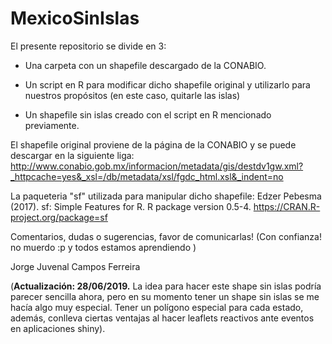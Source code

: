 # MexicoSinIslas

El presente repositorio se divide en 3:

* Una carpeta con un shapefile descargado de la CONABIO.

* Un script en R para modificar dicho shapefile original y utilizarlo para nuestros propósitos (en este caso, quitarle las islas)

* Un shapefile sin islas creado con el script en R mencionado previamente.

El shapefile original proviene de la página de la CONABIO y se puede descargar en la siguiente liga:
http://www.conabio.gob.mx/informacion/metadata/gis/destdv1gw.xml?_httpcache=yes&_xsl=/db/metadata/xsl/fgdc_html.xsl&_indent=no


La paqueteria "sf" utilizada para manipular dicho shapefile: 
Edzer Pebesma (2017). sf: Simple Features for R. R package version 0.5-4.
  https://CRAN.R-project.org/package=sf

Comentarios, dudas o sugerencias, favor de comunicarlas!
(Con confianza! no muerdo :p y todos estamos aprendiendo )

Jorge Juvenal Campos Ferreira

(**Actualización: 28/06/2019.** La idea para hacer este shape sin islas podría parecer sencilla ahora, pero en su momento tener un shape sin islas se me hacía algo muy especial. Tener un polígono especial para cada estado, además, conlleva ciertas ventajas al hacer leaflets reactivos ante eventos en aplicaciones shiny).
